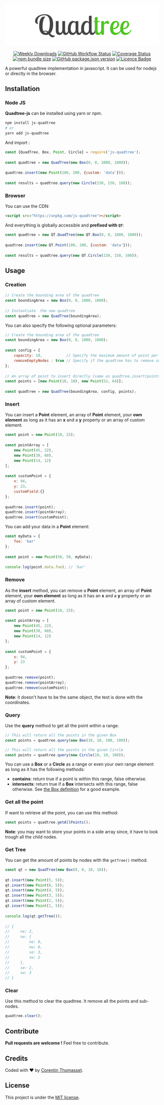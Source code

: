 
<p align="center">
    <img src=".github/logo.png" alt="logo">
</p>


<p align="center">
    <a href="https://www.npmjs.com/package/js-quadtree"><img src="https://img.shields.io/npm/dw/js-quadtree.svg" alt="Weekly Downloads" /></a>
    <a href="https://github.com/CorentinTh/quadtree-js/actions?query=workflow%3A%22Node+CI%22"><img alt="GitHub Workflow Status" src="https://img.shields.io/github/workflow/status/CorentinTh/quadtree-js/Node CI"></a>
    <a href='https://codecov.io/gh/CorentinTh/quadtree-js'><img src='https://codecov.io/gh/CorentinTh/quadtree-js/branch/master/graph/badge.svg"' alt='Coverage Status' /></a>
    <a href="https://www.npmjs.com/package/js-quadtree"><img src="https://img.shields.io/bundlephobia/minzip/js-quadtree.svg" alt="npm bundle size" /></a>
    <a href="https://www.npmjs.com/package/js-quadtree"><img src="https://img.shields.io/github/package-json/v/CorentinTh/quadtree-js.svg" alt="GitHub package.json version" /></a>
    <a href='LICENCE'><img src="https://img.shields.io/github/license/CorentinTh/quadtree-js.svg" alt="Licence Badge" /></a>
</p>



A powerful quadtree implementation in javascript. It can be used for nodejs or directly in the browser.

## Installation
### Node JS
**Quadtree-js** can be installed using yarn or npm.

```bash
npm install js-quadtree
# or
yarn add js-quadtree
```

And import :

```javascript
const {QuadTree, Box, Point, Circle} = require('js-quadtree');

const quadtree = new QuadTree(new Box(0, 0, 1000, 1000));

quadtree.insert(new Point(100, 200, {custom: 'data'}));

const results = quadtree.query(new Circle(150, 150, 100));
```
### Browser

You can use the CDN:
```html
<script src="https://unpkg.com/js-quadtree"></script>
```
And everything is globally accessible and **prefixed with `QT`**:
```javascript
const quadtree = new QT.QuadTree(new QT.Box(0, 0, 1000, 1000));

quadtree.insert(new QT.Point(100, 200, {custom: 'data'}));

const results = quadtree.query(new QT.Circle(150, 150, 100));
```
 
## Usage
### Creation
```javascript
// Create the bounding area of the quadtree
const boundingArea = new Box(0, 0, 1000, 1000);

// Instantiate  the new quadtree
const quadtree = new QuadTree(boundingArea);
```

You can also specify the following optional parameters:
```javascript
// Create the bounding area of the quadtree
const boundingArea = new Box(0, 0, 1000, 1000);

const config = {
    capacity: 10,           // Specify the maximum amount of point per node (default: 4)
    removeEmptyNodes : true // Specify if the quadtree has to remove subnodes if they are empty (default: false).
};

// An array of point to insert directly (same as quadtree.insert(points) )
const points = [new Point(10, 10), new Point(52, 64)];

const quadtree = new QuadTree(boundingArea, config, points);
```

### Insert

You can insert a **Point** element, an array of **Point** element, your **own element** as long as it has an **x** and a **y** property or an array of custom element.

```javascript
const point = new Point(10, 25);

const pointArray = [
    new Point(45, 22),
    new Point(30, 60),
    new Point(14, 12)
];

const customPoint = {
    x: 94,
    y: 23,
    customField:{}
};

quadtree.insert(point);
quadtree.insert(pointArray);
quadtree.insert(customPoint);
```

You can add your data in a **Point** element:
```javascript
const myData = {
    foo: 'bar'
};

const point = new Point(50, 50, myData);

console.log(point.data.foo); // 'bar'
```

### Remove

As the **insert** method, you can remove a **Point** element, an array of **Point** element, your **own element** as long as it has an **x** and a **y** property or an array of custom element.

```javascript
const point = new Point(10, 25);

const pointArray = [
    new Point(45, 22),
    new Point(30, 60),
    new Point(14, 12)
];

const customPoint = {
    x: 94,
    y: 23
};

quadtree.remove(point);
quadtree.remove(pointArray);
quadtree.remove(customPoint);
```

**Note**: it doesn't have to be the same object, the test is done with the coordinates.

### Query

Use the **query** method to get all the point within a range.


```javascript
// This will return all the points in the given Box
const points = quadtree.query(new Box(10, 10, 100, 100));
```

```javascript
// This will return all the points in the given Circle
const points = quadtree.query(new Circle(10, 10, 100));
```

You can use a **Box** or a **Circle** as a range or even your own range element as long as it has the following methods:
* **contains**: return true if a point is within this range, false otherwise.
* **intersects**: return true if a **Box** intersects with this range, false otherwise.
See [the Box definition](src/Box.js) for a good example.

### Get all the point

If want to retrieve all the point, you can use this method:

```javascript
const points = quadtree.getAllPoints();
```

**Note**: you may want to store your points in a side array since, it have to look trough all the child nodes.

### Get Tree

You can get the amount of points by nodes with the `getTree()` method.

```javascript
const qt = new QuadTree(new Box(0, 0, 10, 10));

qt.insert(new Point(5, 5));
qt.insert(new Point(6, 5));
qt.insert(new Point(4, 5));
qt.insert(new Point(3, 5));
qt.insert(new Point(2, 5));
qt.insert(new Point(1, 5));

console.log(qt.getTree());

// {
//     ne: 2, 
//     nw: {
//         ne: 0, 
//         nw: 0, 
//         se: 3, 
//         sw: 2
//     }, 
//     se: 2,
//     sw: 3
// }
```

### Clear

Use this method to clear the quadtree. It remove all the points and sub-nodes.

```javascript
quadtree.clear();
```

## Contribute
**Pull requests are welcome !** Feel free to contribute.

## Credits
Coded with ❤️ by [Corentin Thomasset](//corentin-thomasset.fr).

## License

This project is under the [MIT license](LICENSE).
